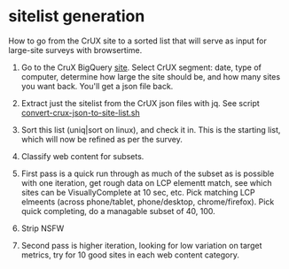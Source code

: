 # sitelist generation

How to go from the CrUX site to a sorted list that will serve as input
for large-site surveys with browsertime.

1. Go to the CruX BigQuery [site](https://console.cloud.google.com/bigquery?p=chrome-ux-report&;d=all&;page=dataset&authuser=0&project=crux-2024&pli=1). Select CrUX segment: date, type of
computer, determine how large the site should be, and how many sites
you want back. You'll get a json file back.

2. Extract just the sitelist from the CrUX json files with jq. See script
[convert-crux-json-to-site-list.sh](https://github.com/bdekoz/mozilla-perf-browsertime-tools/blob/master/scripts/convert-crux-json-to-site-list.sh)

3. Sort this list (uniq|sort on linux), and check it in. This is the starting list, which will now be refined as per the survey.

4. Classify web content for subsets.

5. First pass is a quick run through as much of the subset as is possible with one iteration, get rough data on LCP elementt match, see which sites can be VisuallyComplete at 10 sec, etc. Pick matching LCP elmeents (across phone/tablet, phone/desktop, chrome/firefox). Pick quick completing, do a managable subset of 40, 100.

6. Strip NSFW

7. Second pass is higher iteration, looking for low variation on target metrics, try for 10 good sites in each web content category.
